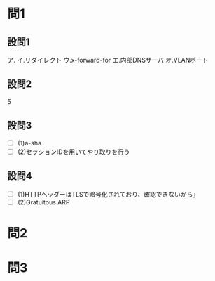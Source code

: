 # 問1

## 設問1

ア.
イ.リダイレクト
ウ.x-forward-for
エ.内部DNSサーバ
オ.VLANポート

## 設問2

5

## 設問3

- [ ] (1)a-sha
- [ ] (2)セッションIDを用いてやり取りを行う

## 設問4

- [ ] (1)HTTPヘッダーはTLSで暗号化されており、確認できないから」
- [ ] (2)Gratuitous ARP

# 問2

# 問3
